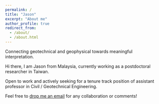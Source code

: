 ```yaml
---
permalink: /
title: "Jason"
excerpt: "About me"
author_profile: true
redirect_from: 
  - /about/
  - /about.html
---
```


Connecting geotechnical and geophysical towards meaningful interpretation.

Hi there, I am Jason from Malaysia, currently working as a postdoctoral researcher in Taiwan.

Open to work and actively seeking for a tenure track position of assistant professor in Civil / Geotechnical Engineering.

Feel free to <a href='mailto:yinjeh.ngui@gmail.com'>drop me an email</a> for any collaboration or comments!